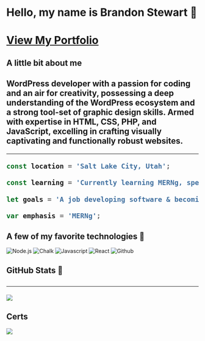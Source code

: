 <h1>Hello, my name is Brandon Stewart 🖖<h1>
  


[View My Portfolio](https://brandon-stewart.pixeltree.us// "View My Portfolio")
  
<h2>A little bit about me<h2>
WordPress developer with a passion for coding and an air for creativity, possessing a deep understanding of the WordPress ecosystem and a strong tool-set of graphic design skills. Armed with expertise in HTML, CSS, PHP, and JavaScript, excelling in crafting visually captivating and functionally robust websites.
  
---

```javascript
const location = 'Salt Lake City, Utah';
```
```javascript
const learning = 'Currently learning MERNg, specifically using typescript';
```
```javascript
let goals = 'A job developing software & becoming more proficient with code';
```
```javascript
var emphasis = 'MERNg';
```

<h2>A few of my favorite technologies 🚀</h2>


![Node.js](https://img.shields.io/badge/Node.js-43853D?style=for-the-badge&logo=node.js&logoColor=white)  ![Chalk](https://img.shields.io/badge/Chalk-8B89CC?style=for-the-badge) ![Javascript](https://img.shields.io/badge/Javascript-4EA94B?style=for-the-badge)  ![React](https://img.shields.io/badge/React-20232A?style=for-the-badge&logo=react&logoColor=61DAFB)    ![Github](https://img.shields.io/badge/Github-20232A?style=for-the-badge&logo=github&logoColor=61DAFB)   






<h2>GitHub Stats 🎱<h2>

---

<img src="https://github-readme-stats.vercel.app/api?username=brandon-stewart-rgb&&show_icons=true&title_color=5d6475&icon_color=3a3b3c&text_color=858b97&bg_color=151515">
<!<img src="https://github-readme-stats.vercel.app/api/top-langs/?username=brandon-stewart-rgb&langs_count=8)](https://github.com/brandon-stewart-rgb/github-readme-stats">

<h2>Certs</h2>

<img src='https://images.credly.com/size/200x200/images/c4beedf3-af4c-405d-8671-4a1ebd70fe24/badge-coding-bootcamp-trilogy.png' />




